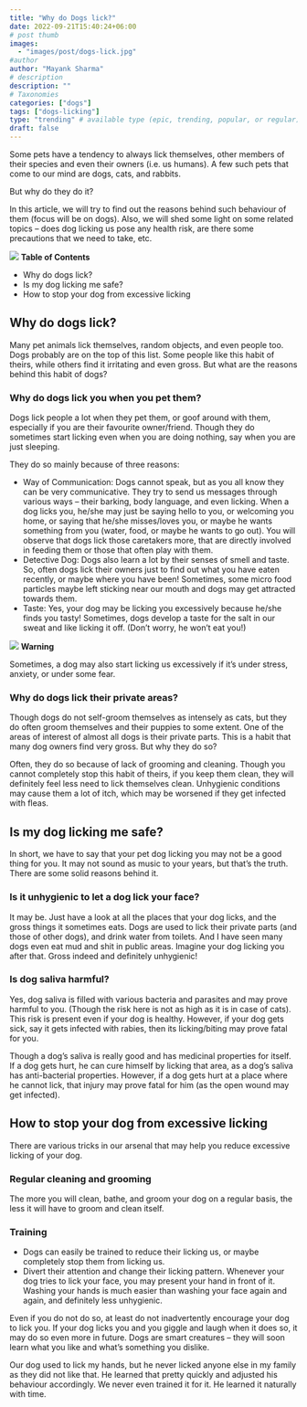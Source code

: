 ```yaml
---
title: "Why do Dogs lick?"
date: 2022-09-21T15:40:24+06:00
# post thumb
images:
  - "images/post/dogs-lick.jpg"
#author
author: "Mayank Sharma"
# description
description: ""
# Taxonomies
categories: ["dogs"]
tags: ["dogs-licking"]
type: "trending" # available type (epic, trending, popular, or regular)
draft: false
---
```


Some pets have a tendency to always lick themselves, other members of their species and even their owners (i.e. us humans). A few such pets that come to our mind are dogs, cats, and rabbits. 

But why do they do it?

In this article, we will try to find out the reasons behind such behaviour of them (focus will be on dogs). Also, we will shed some light on some related topics – does dog licking us pose any health risk, are there some precautions that we need to take, etc. 

<div class="toc-mak">
<img src="../../images/pencil.png">
<b>Table of Contents</b>
<ul>
<li>Why do dogs lick?</li>
<li>Is my dog licking me safe?</li>
<li>How to stop your dog from excessive licking</li>
</ul>
</div>

## Why do dogs lick?

Many pet animals lick themselves, random objects, and even people too. Dogs probably are on the top of this list. Some people like this habit of theirs, while others find it irritating and even gross. But what are the reasons behind this habit of dogs?

### Why do dogs lick you when you pet them?

Dogs lick people a lot when they pet them, or goof around with them, especially if you are their favourite owner/friend. Though they do sometimes start licking even when you are doing nothing, say when you are just sleeping. 

They do so mainly because of three reasons:
* Way of Communication: Dogs cannot speak, but as you all know they can be very communicative. They try to send us messages through various ways – their barking, body language, and even licking. When a dog licks you, he/she may just be saying hello to you, or welcoming you home, or saying that he/she misses/loves you, or maybe he wants something from you (water, food, or maybe he wants to go out). You will observe that dogs lick those caretakers more, that are directly involved in feeding them or those that often play with them. 
* Detective Dog: Dogs also learn a lot by their senses of smell and taste. So, often dogs lick their owners just to find out what you have eaten recently, or maybe where you have been! Sometimes, some micro food particles maybe left sticking near our mouth and dogs may get attracted towards them. 
* Taste: Yes, your dog may be licking you excessively because he/she finds you tasty! Sometimes, dogs develop a taste for the salt in our sweat and like licking it off. (Don’t worry, he won’t eat you!)

<div class="danger-mak">
  <img src="../../../images/warning.png">
  <b>Warning</b><br>

Sometimes, a dog may also start licking us excessively if it’s under stress, anxiety, or under some fear. 
</div>

### Why do dogs lick their private areas?

Though dogs do not self-groom themselves as intensely as cats, but they do often groom themselves and their puppies to some extent. One of the areas of interest of almost all dogs is their private parts. This is a habit that many dog owners find very gross. But why they do so?

Often, they do so because of lack of grooming and cleaning. Though you cannot completely stop this habit of theirs, if you keep them clean, they will definitely feel less need to lick themselves clean. Unhygienic conditions may cause them a lot of itch, which may be worsened if they get infected with fleas. 


## Is my dog licking me safe?

In short, we have to say that your pet dog licking you may not be a good thing for you. It may not sound as music to your years, but that’s the truth. There are some solid reasons behind it. 

### Is it unhygienic to let a dog lick your face?

It may be. Just have a look at all the places that your dog licks, and the gross things it sometimes eats. Dogs are used to lick their private parts (and those of other dogs), and drink water from toilets. And I have seen many dogs even eat mud and shit in public areas. Imagine your dog licking you after that. Gross indeed and definitely unhygienic! 

### Is dog saliva harmful?

Yes, dog saliva is filled with various bacteria and parasites and may prove harmful to you. (Though the risk here is not as high as it is in case of cats). This risk is present even if your dog is healthy. 
However, if your dog gets sick, say it gets infected with rabies, then its licking/biting may prove fatal for you. 

Though a dog’s saliva is really good and has medicinal properties for itself. If a dog gets hurt, he can cure himself by licking that area, as a dog’s saliva has anti-bacterial properties. However, if a dog gets hurt at a place where he cannot lick, that injury may prove fatal for him (as the open wound may get infected). 


## How to stop your dog from excessive licking

There are various tricks in our arsenal that may help you reduce excessive licking of your dog. 

### Regular cleaning and grooming

The more you will clean, bathe, and groom your dog on a regular basis, the less it will have to groom and clean itself. 

### Training

* Dogs can easily be trained to reduce their licking us, or maybe completely stop them from licking us.
* Divert their attention and change their licking pattern. Whenever your dog tries to lick your face, you may present your hand in front of it. Washing your hands is much easier than washing your face again and again, and definitely less unhygienic. 

Even if you do not do so, at least do not inadvertently encourage your dog to lick you. If your dog licks you and you giggle and laugh when it does so, it may do so even more in future. Dogs are smart creatures – they will soon learn what you like and what’s something you dislike. 

Our dog used to lick my hands, but he never licked anyone else in my family as they did not like that. He learned that pretty quickly and adjusted his behaviour accordingly. We never even trained it for it. He learned it naturally with time. 

